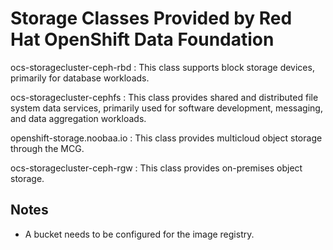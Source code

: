# Storage Classes Provided by Red Hat OpenShift Data Foundation

ocs-storagecluster-ceph-rbd : This class supports block storage devices, primarily for database workloads.

ocs-storagecluster-cephfs	: This class provides shared and distributed file system data services, primarily used for software development, messaging, and data aggregation workloads.

openshift-storage.noobaa.io	: This class provides multicloud object storage through the MCG.

ocs-storagecluster-ceph-rgw	: This class provides on-premises object storage.

## Notes
- A bucket needs to be configured for the image registry.  